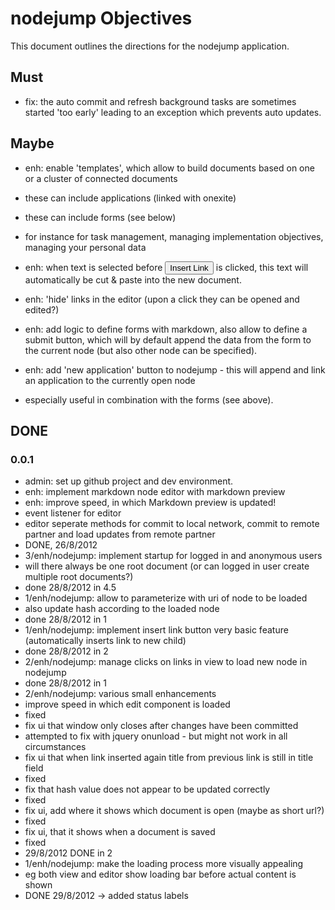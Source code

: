 
<!-- one.download http://slicnet.com/mxrogm/mxrogm/apps/edit/docs/5/6/doc -->
# nodejump Objectives

This document outlines the directions for the nodejump application.

## Must

- fix: the auto commit and refresh background tasks are sometimes started 'too early' leading to an exception which prevents auto updates.


## Maybe

- enh: enable 'templates', which allow to build documents based on one or a cluster of connected documents
 - these can include applications (linked with onexite)
 - these can include forms (see below)
 - for instance for task management, managing implementation objectives, managing your personal data

- enh: when text is selected before <button>Insert Link</button> is clicked, this text will automatically be cut & paste into the new document.

- enh: 'hide' links in the editor (upon a click they can be opened and edited?)

- enh: add logic to define forms with markdown, also allow to define a submit button, which will by default append the data from the form to the current node (but also other node can be specified). 
- enh: add 'new application' button to nodejump - this will append and link an application to the currently open node
 - especially useful in combination with the forms (see above).

## DONE

### 0.0.1

- admin: set up github project and dev environment.
- enh: implement markdown node editor with markdown preview
- enh: improve speed, in which Markdown preview is updated!
 - event listener for editor
 - editor seperate methods for commit to local network, commit to remote partner and load updates from remote partner
 - DONE, 26/8/2012
- 3/enh/nodejump: implement startup for logged in and anonymous users
 - will there always be one root document (or can logged in user create multiple root documents?)
 - done 28/8/2012 in 4.5
- 1/enh/nodejump: allow to parameterize with uri of node to be loaded
 - also update hash according to the loaded node
 - done 28/8/2012 in 1
- 1/enh/nodejump: implement insert link button very basic feature (automatically inserts link to new child)
 - done 28/8/2012 in 2
- 2/enh/nodejump: manage clicks on links in view to load new node in nodejump
 - done 28/8/2012 in 1
- 2/enh/nodejump: various small enhancements
 - improve speed in which edit component is loaded
  - fixed
 - fix ui that window only closes after changes have been committed
  - attempted to fix with jquery onunload - but might not work in all circumstances
 - fix ui that when link inserted again title from previous link is still in title field
  - fixed
 - fix that hash value does not appear to be updated correctly
  - fixed
 - fix ui, add where it shows which document is open (maybe as short url?)
  - fixed
 - fix ui, that it shows when a document is saved
  - fixed
 - 29/8/2012 DONE in 2
- 1/enh/nodejump: make the loading process more visually appealing
 - eg both view and editor show loading bar before actual content is shown
 - DONE 29/8/2012 -> added status labels<!-- one.end -->
